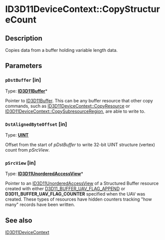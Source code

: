 # ID3D11DeviceContext::CopyStructureCount

## Description

Copies data from a buffer holding variable length data.

## Parameters

### `pDstBuffer` [in]

Type: **[ID3D11Buffer](https://learn.microsoft.com/windows/desktop/api/d3d11/nn-d3d11-id3d11buffer)***

Pointer to [ID3D11Buffer](https://learn.microsoft.com/windows/desktop/api/d3d11/nn-d3d11-id3d11buffer). This can be any buffer resource that other copy commands,
such as [ID3D11DeviceContext::CopyResource](https://learn.microsoft.com/windows/desktop/api/d3d11/nf-d3d11-id3d11devicecontext-copyresource) or [ID3D11DeviceContext::CopySubresourceRegion](https://learn.microsoft.com/windows/desktop/api/d3d11/nf-d3d11-id3d11devicecontext-copysubresourceregion), are able to write to.

### `DstAlignedByteOffset` [in]

Type: **[UINT](https://learn.microsoft.com/windows/desktop/WinProg/windows-data-types)**

Offset from the start of *pDstBuffer* to write 32-bit UINT structure (vertex) count from *pSrcView*.

### `pSrcView` [in]

Type: **[ID3D11UnorderedAccessView](https://learn.microsoft.com/windows/desktop/api/d3d11/nn-d3d11-id3d11unorderedaccessview)***

Pointer to an [ID3D11UnorderedAccessView](https://learn.microsoft.com/windows/desktop/api/d3d11/nn-d3d11-id3d11unorderedaccessview) of a Structured Buffer resource created with either
[D3D11_BUFFER_UAV_FLAG_APPEND](https://learn.microsoft.com/windows/desktop/api/d3d11/ne-d3d11-d3d11_buffer_uav_flag) or **D3D11_BUFFER_UAV_FLAG_COUNTER** specified
when the UAV was created. These types of resources have hidden counters tracking "how many" records have
been written.

## See also

[ID3D11DeviceContext](https://learn.microsoft.com/windows/desktop/api/d3d11/nn-d3d11-id3d11devicecontext)
